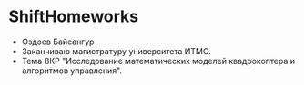 # ShiftHomeworks

- Оздоев Байсангур
- Заканчиваю магистратуру университета ИТМО.
- Тема ВКР "Исследование математических моделей квадрокоптера и алгоритмов управления".
